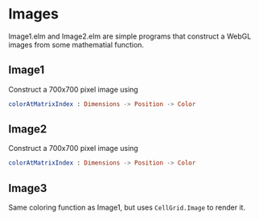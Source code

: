 # Images

Image1.elm and Image2.elm are simple programs that construct
a WebGL images from some mathematial function.

## Image1

Construct a 700x700 pixel image using 

```elm
colorAtMatrixIndex : Dimensions -> Position -> Color
```

## Image2

Construct a 700x700 pixel image using 

```elm
colorAtMatrixIndex : Dimensions -> Position -> Color
```

## Image3 

Same coloring function as Image1, but uses `CellGrid.Image` to render it.
